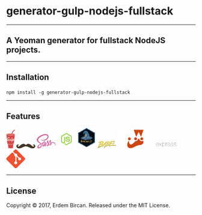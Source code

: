 # generator-gulp-nodejs-fullstack

---

## A Yeoman generator for fullstack NodeJS projects.

---
## Installation

`npm install -g generator-gulp-nodejs-fullstack `

---

## Features

![Logo](docs/assets/gulp.png)
![Logo](docs/assets/handlebars.png)
![Logo](docs/assets/sass.png)
![Logo](docs/assets/nodejs.png)
![Logo](docs/assets/browserify.png)
![Logo](docs/assets/babel.png)
![Logo](docs/assets/jest.png)
![Logo](docs/assets/express.png)
![Logo](docs/assets/git.png)


---

## License

Copyright © 2017, Erdem Bircan. Released under the MIT License.
